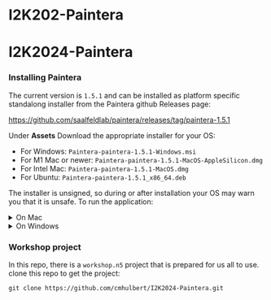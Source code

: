 # I2K202-Paintera
# I2K2024-Paintera


### Installing Paintera
 The current version is `1.5.1` and can be installed as platform specific standalong installer from the Paintera github Releases page:

https://github.com/saalfeldlab/paintera/releases/tag/paintera-1.5.1

Under **Assets** Download the appropriate installer for your OS:

- For Windows: `Paintera-paintera-1.5.1-Windows.msi`
- For M1 Mac or newer: `Paintera-paintera-1.5.1-MacOS-AppleSilicon.dmg`
- For Intel Mac: `Paintera-paintera-1.5.1-MacOS.dmg`
- For Ubuntu: `Paintera-paintera-1.5.1_x86_64.deb`

The installer is unsigned, so during or after installation your OS may warn you that it is unsafe. 
To run the application:

<details>
  <summary>On Mac</summary>
  1. Run the Paintera installer
  1. After installation, try to launch Paintera
  2. If you see a popup like the following, click `Show in Finder`

![image](https://github.com/user-attachments/assets/c76c7d7b-f652-4556-867d-9d06c0662933)

  3. Once in Finder, right-click Paintera, and click `Open`
  4. If you see a popup like the following, click `Open`

  ![image](https://github.com/user-attachments/assets/06cecc49-b4a5-441b-ba1d-4c43fde787d0)

</details>

<details>
  <summary>On Windows</summary>
  1. Try to run the Paintera installer
  2. If you see a popup like the following, click `More Info`

![image](https://github.com/user-attachments/assets/e819bc7b-f829-41a7-a612-7ae0508e9d85)

  3. Click `Run Anyway`
</details>


### Workshop project
In this repo, there is a `workshop.n5` project that is prepared for us all to use. clone this repo to get the project:
```
git clone https://github.com/cmhulbert/I2K2024-Paintera.git
```
